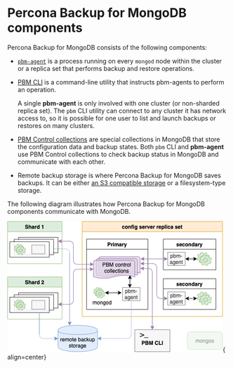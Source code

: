 # Percona Backup for MongoDB components

Percona Backup for MongoDB consists of the following components:


* [`pbm-agent`](reference/glossary.md#pbm-agent) is a process running on every `mongod` node within the cluster or a replica set that performs backup and restore operations.

* [PBM CLI](reference/glossary.md#pbm-cli) is a command-line utility that instructs pbm-agents to perform an operation.

    A single **pbm-agent** is only involved with one cluster (or non-sharded replica set). The `pbm` CLI utility can connect to any cluster it has network access to, so it is possible for one user to list and launch backups or restores on many clusters.


* [PBM Control collections](reference/glossary.md#pbm-control-collections) are special collections in MongoDB that store the configuration data and backup states. Both `pbm` CLI and **pbm-agent** use PBM Control collections to check backup status in MongoDB and communicate with each other.


* Remote backup storage is where Percona Backup for MongoDB saves backups. It can be either [an S3 compatible storage](reference/glossary.md#S3-compatible-storage) or a filesystem-type storage.

The following diagram illustrates how Percona Backup for MongoDB components communicate with MongoDB.

![image](_images/pbm-architecture.png){ align=center}

